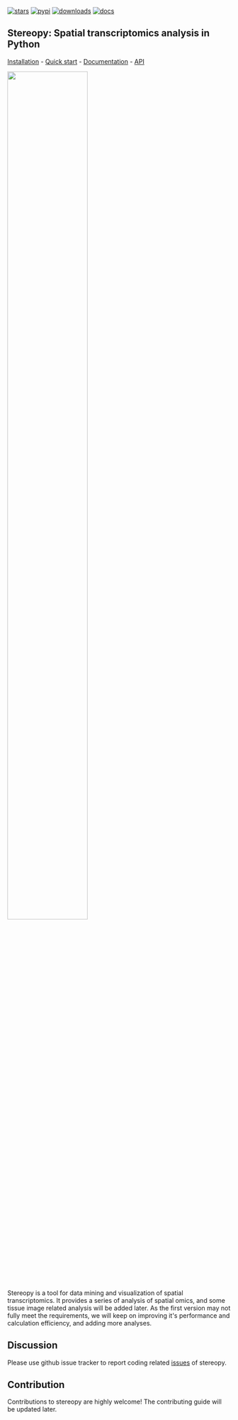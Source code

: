 [![stars](https://img.shields.io/github/stars/BGIResearch/stereopy?logo=GitHub&color=yellow)](https://img.shields.io/github/stars/BGIResearch/stereopy) 
[![pypi](https://img.shields.io/pypi/v/stereopy)](https://pypi.org/project/stereopy/)
[![downloads](https://static.pepy.tech/personalized-badge/stereopy?period=total&units=international_system&left_color=grey&right_color=blue&left_text=downloads)](https://pepy.tech/project/stereopy)
[![docs](https://img.shields.io/static/v1?label=docs&message=stereopy&color=green)](https://stereopy.readthedocs.io/en/latest/index.html)

## **Stereopy**: Spatial transcriptomics analysis in Python

[Installation](https://stereopy.readthedocs.io/en/latest/General/Installation.html) - 
[Quick start](https://stereopy.readthedocs.io/en/latest/Tutorials/quick_start.html) - 
[Documentation](https://stereopy.readthedocs.io/en/latest/index.html) - 
[API](https://stereopy.readthedocs.io/en/latest/api/index.html)

<img src="https://github.com/BGIResearch/stereopy/blob/main/docs/source/_static/workflow.png" width="60%" height="70%">

[comment]: <> (![Stereopy]&#40;./docs/source/_static/stereopy.PNG&#41;)

Stereopy is a tool for data mining and visualization of spatial transcriptomics. 
It provides a series of analysis of spatial omics, and some tissue image related analysis  will be added later. 
As the first version may not fully meet the requirements, we will keep on improving it's performance and calculation 
efficiency, and adding more analyses.

## Discussion 
Please use github issue tracker to report coding related [issues](https://github.com/BGIResearch/stereopy/issues) of stereopy.

## Contribution 
Contributions to stereopy are highly welcome! The contributing guide will be updated later.

